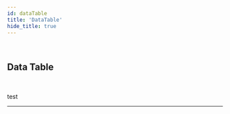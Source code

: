 ```yaml
---
id: dataTable
title: 'DataTable'
hide_title: true
---
```


<br />

<div class="columnsTitle">
    <div class="column-left" style={{width: '7%'}}>
        <div class="dataTableComponentSVG"></div>
    </div>
    <div class="column-right" style={{width: '93%'}}>
        <h2 style={{color:'#B174E5',margin:'0'}}>Data Table</h2>
    </div>
</div>



<br />

test 


---